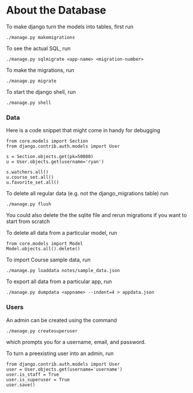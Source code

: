 # About the Database

To make django turn the models into tables, first run
```
./manage.py makemigrations
```

To see the actual SQL, run
```
./manage.py sqlmigrate <app-name> <migration-number>
```

To make the migrations, run
```
./manage.py migrate
```

To start the django shell, run
```
./manage.py shell
```

### Data

Here is a code snippet that might come in handy for debugging
```
from core.models import Section
from django.contrib.auth.models import User

s = Section.objects.get(pk=50080)
u = User.objects.get(username='ryan')

s.watchers.all()
u.course_set.all()
u.favorite_set.all()
```

To delete all regular data (e.g. not the django_migrations table) run
```
./manage.py flush
```
You could also delete the the sqlite file and rerun migrations if you want to
start from scratch

To delete all data from a particular model, run
```
from core.models import Model
Model.objects.all().delete()
```

To import Course sample data, run
```
./manage.py loaddata notes/sample_data.json
```

To export all data from a particular app, run
```
./manage.py dumpdata <appname> --indent=4 > appdata.json
```

### Users

An admin can be created using the command
```
./manage.py createsuperuser
```
which prompts you for a username, email, and password.

To turn a preexisting user into an admin, run
```
from django.contrib.auth.models import User
user = User.objects.get(username='username')
user.is_staff = True
user.is_superuser = True
user.save()
```
